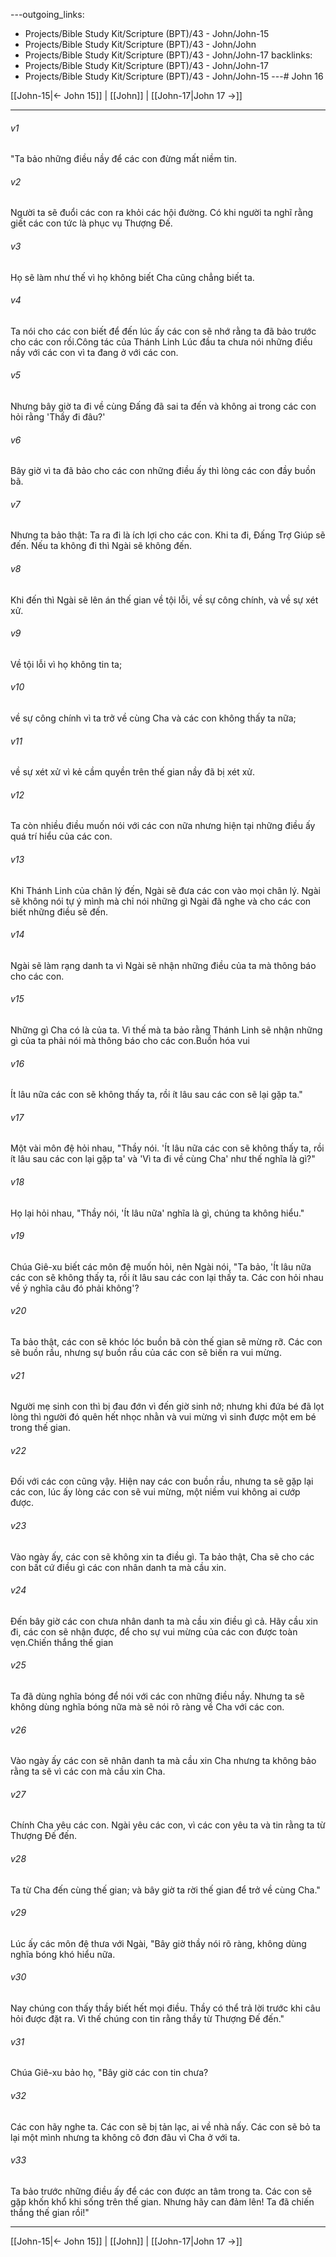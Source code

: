 ---outgoing_links:
  - Projects/Bible Study Kit/Scripture (BPT)/43 - John/John-15
  - Projects/Bible Study Kit/Scripture (BPT)/43 - John/John
  - Projects/Bible Study Kit/Scripture (BPT)/43 - John/John-17
backlinks:
  - Projects/Bible Study Kit/Scripture (BPT)/43 - John/John-17
  - Projects/Bible Study Kit/Scripture (BPT)/43 - John/John-15
---# John 16

[[John-15|← John 15]] | [[John]] | [[John-17|John 17 →]]
***



###### v1 
"Ta bảo những điều nầy để các con đừng mất niềm tin. 

###### v2 
Người ta sẽ đuổi các con ra khỏi các hội đường. Có khi người ta nghĩ rằng giết các con tức là phục vụ Thượng Đế. 

###### v3 
Họ sẽ làm như thế vì họ không biết Cha cũng chẳng biết ta. 

###### v4 
Ta nói cho các con biết để đến lúc ấy các con sẽ nhớ rằng ta đã bảo trước cho các con rồi.Công tác của Thánh Linh Lúc đầu ta chưa nói những điều nầy với các con vì ta đang ở với các con. 

###### v5 
Nhưng bây giờ ta đi về cùng Đấng đã sai ta đến và không ai trong các con hỏi rằng 'Thầy đi đâu?' 

###### v6 
Bây giờ vì ta đã bảo cho các con những điều ấy thì lòng các con đầy buồn bã. 

###### v7 
Nhưng ta bảo thật: Ta ra đi là ích lợi cho các con. Khi ta đi, Đấng Trợ Giúp sẽ đến. Nếu ta không đi thì Ngài sẽ không đến. 

###### v8 
Khi đến thì Ngài sẽ lên án thế gian về tội lỗi, về sự công chính, và về sự xét xử. 

###### v9 
Về tội lỗi vì họ không tin ta; 

###### v10 
về sự công chính vì ta trở về cùng Cha và các con không thấy ta nữa; 

###### v11 
về sự xét xử vì kẻ cầm quyền trên thế gian nầy đã bị xét xử. 

###### v12 
Ta còn nhiều điều muốn nói với các con nữa nhưng hiện tại những điều ấy quá trí hiểu của các con. 

###### v13 
Khi Thánh Linh của chân lý đến, Ngài sẽ đưa các con vào mọi chân lý. Ngài sẽ không nói tự ý mình mà chỉ nói những gì Ngài đã nghe và cho các con biết những điều sẽ đến. 

###### v14 
Ngài sẽ làm rạng danh ta vì Ngài sẽ nhận những điều của ta mà thông báo cho các con. 

###### v15 
Những gì Cha có là của ta. Vì thế mà ta bảo rằng Thánh Linh sẽ nhận những gì của ta phải nói mà thông báo cho các con.Buồn hóa vui 

###### v16 
Ít lâu nữa các con sẽ không thấy ta, rồi ít lâu sau các con sẽ lại gặp ta." 

###### v17 
Một vài môn đệ hỏi nhau, "Thầy nói. 'Ít lâu nữa các con sẽ không thấy ta, rồi ít lâu sau các con lại gặp ta' và 'Vì ta đi về cùng Cha' như thế nghĩa là gì?" 

###### v18 
Họ lại hỏi nhau, "Thầy nói, 'Ít lâu nữa' nghĩa là gì, chúng ta không hiểu." 

###### v19 
Chúa Giê-xu biết các môn đệ muốn hỏi, nên Ngài nói, "Ta bảo, 'Ít lâu nữa các con sẽ không thấy ta, rồi ít lâu sau các con lại thấy ta. Các con hỏi nhau về ý nghĩa câu đó phải không'? 

###### v20 
Ta bảo thật, các con sẽ khóc lóc buồn bã còn thế gian sẽ mừng rỡ. Các con sẽ buồn rầu, nhưng sự buồn rầu của các con sẽ biến ra vui mừng. 

###### v21 
Người mẹ sinh con thì bị đau đớn vì đến giờ sinh nở; nhưng khi đứa bé đã lọt lòng thì người đó quên hết nhọc nhằn và vui mừng vì sinh được một em bé trong thế gian. 

###### v22 
Đối với các con cũng vậy. Hiện nay các con buồn rầu, nhưng ta sẽ gặp lại các con, lúc ấy lòng các con sẽ vui mừng, một niềm vui không ai cướp được. 

###### v23 
Vào ngày ấy, các con sẽ không xin ta điều gì. Ta bảo thật, Cha sẽ cho các con bất cứ điều gì các con nhân danh ta mà cầu xin. 

###### v24 
Đến bây giờ các con chưa nhân danh ta mà cầu xin điều gì cả. Hãy cầu xin đi, các con sẽ nhận được, để cho sự vui mừng của các con được toàn vẹn.Chiến thắng thế gian 

###### v25 
Ta đã dùng nghĩa bóng để nói với các con những điều nầy. Nhưng ta sẽ không dùng nghĩa bóng nữa mà sẽ nói rõ ràng về Cha với các con. 

###### v26 
Vào ngày ấy các con sẽ nhân danh ta mà cầu xin Cha nhưng ta không bảo rằng ta sẽ vì các con mà cầu xin Cha. 

###### v27 
Chính Cha yêu các con. Ngài yêu các con, vì các con yêu ta và tin rằng ta từ Thượng Đế đến. 

###### v28 
Ta từ Cha đến cùng thế gian; và bây giờ ta rời thế gian để trở về cùng Cha." 

###### v29 
Lúc ấy các môn đệ thưa với Ngài, "Bây giờ thầy nói rõ ràng, không dùng nghĩa bóng khó hiểu nữa. 

###### v30 
Nay chúng con thấy thầy biết hết mọi điều. Thầy có thể trả lời trước khi câu hỏi được đặt ra. Vì thế chúng con tin rằng thầy từ Thượng Đế đến." 

###### v31 
Chúa Giê-xu bảo họ, "Bây giờ các con tin chưa? 

###### v32 
Các con hãy nghe ta. Các con sẽ bị tản lạc, ai về nhà nấy. Các con sẽ bỏ ta lại một mình nhưng ta không cô đơn đâu vì Cha ở với ta. 

###### v33 
Ta bảo trước những điều ấy để các con được an tâm trong ta. Các con sẽ gặp khốn khổ khi sống trên thế gian. Nhưng hãy can đảm lên! Ta đã chiến thắng thế gian rồi!"

***
[[John-15|← John 15]] | [[John]] | [[John-17|John 17 →]]
